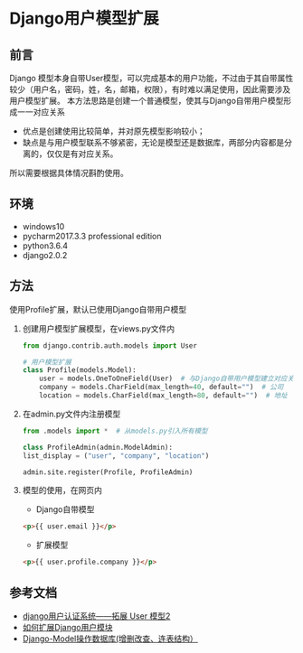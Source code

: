 # Django用户模型扩展

## 前言

Django 模型本身自带User模型，可以完成基本的用户功能，不过由于其自带属性较少（用户名，密码，姓，名，邮箱，权限），有时难以满足使用，因此需要涉及用户模型扩展。
本方法思路是创建一个普通模型，使其与Django自带用户模型形成一一对应关系

- 优点是创建使用比较简单，并对原先模型影响较小；
- 缺点是与用户模型联系不够紧密，无论是模型还是数据库，两部分内容都是分离的，仅仅是有对应关系。

所以需要根据具体情况斟酌使用。

## 环境

- windows10
- pycharm2017.3.3 professional edition
- python3.6.4
- django2.0.2

## 方法

使用Profile扩展，默认已使用Django自带用户模型

1. 创建用户模型扩展模型，在views.py文件内

    ```python
    from django.contrib.auth.models import User

    # 用户模型扩展
    class Profile(models.Model):
        user = models.OneToOneField(User)  # 与Django自带用户模型建立对应关系
        company = models.CharField(max_length=40, default="")  # 公司
        location = models.CharField(max_length=80, default="")  # 地址
    ```

2. 在admin.py文件内注册模型

    ```python
    from .models import *  # 从models.py引入所有模型

    class ProfileAdmin(admin.ModelAdmin):
    list_display = ("user", "company", "location")

    admin.site.register(Profile, ProfileAdmin)
    ```

3. 模型的使用，在网页内
    - Django自带模型

    ```html
    <p>{{ user.email }}</p>
    ```

    - 扩展模型

    ```html
    <p>{{ user.profile.company }}</p>
    ```

## 参考文档

- [django用户认证系统——拓展 User 模型2](https://www.cnblogs.com/AmilyWilly/p/8469851.html)
- [如何扩展Django用户模块](http://python.jobbole.com/86806/)
- [Django-Model操作数据库(增删改查、连表结构）](https://www.cnblogs.com/yangmv/p/5327477.html)
